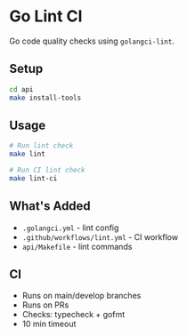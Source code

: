 # Go Lint CI

Go code quality checks using `golangci-lint`.

## Setup

```bash
cd api
make install-tools
```

## Usage

```bash
# Run lint check
make lint

# Run CI lint check  
make lint-ci
```

## What's Added

- `.golangci.yml` - lint config
- `.github/workflows/lint.yml` - CI workflow
- `api/Makefile` - lint commands

## CI

- Runs on main/develop branches
- Runs on PRs
- Checks: typecheck + gofmt
- 10 min timeout 